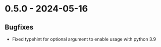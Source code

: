 # 0.5.0 - 2024-05-16

## Bugfixes

* Fixed typehint for optional argument to enable usage with python 3.9